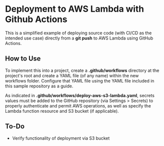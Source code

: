 # Deployment to AWS Lambda with Github Actions

This is a simplified example of deploying source code (with CI/CD as the intended use case) directly from a **git push** to AWS Lambda using GitHub Actions.

## How to Use

To implement this into a project, create a **.github/workflows** directory at the project's root and create a YAML file (of any name) within the new workflows folder. Configure that YAML file using the YAML file included in this sample repository as a guide.

As indicated in **.github/workflows/deploy-aws-s3-lambda.yaml**, secrets values must be added to the GitHub repository (via Settings > Secrets) to properly authenticate and permit AWS operations, as well as specify the Lambda function resource and S3 bucket (if applicable).

## To-Do

* Verify functionality of deployment via S3 bucket